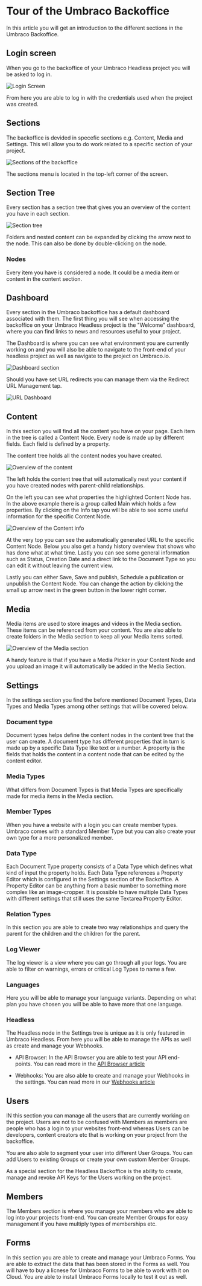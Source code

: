 # Tour of the Umbraco Backoffice

In this article you will get an introduction to the different sections in the Umbraco Backoffice.

## Login screen

When you go to the backoffice of your Umbraco Headless project you will be asked to log in.

![Login Screen](images/login.png)

From here you are able to log in with the credentials used when the project was created.

## Sections

The backoffice is devided in specefic sections e.g. Content, Media and Settings. This will allow you to do work related to a specific section of your project.

![Sections of the backoffice](images/sections.png)

The sections menu is located in the top-left corner of the screen.

## Section Tree

Every section has a section tree that gives you an overview of the content you have in each section.

![Section tree](images/section-tree.png)

Folders and nested content can be expanded by clicking the arrow next to the node. This can also be done by double-clicking on the node.

### Nodes

Every item you have is considered a node. It could be a media item or content in the content section.

## Dashboard

Every section in the Umbraco backoffice has a default dashboard associated with them. The first thing you will see when accessing the backoffice on your Umbraco Headless project is the "Welcome" dashboard, where you can find links to news and resources useful to your project. 

The Dashboard is where you can see what environment you are currently working on and you will also be able to navigate to the front-end of your headless project as well as navigate to the project on Umbraco.io.

![Dashboard section](images/dashboard.png)

Should you have set URL redirects you can manage them via the Redirect URL Management tap.

![URL Dashboard](images/dashboard-url.png)

## Content

In this section you will find all the content you have on your page. Each item in the tree is called a Content Node. Every node is made up by different fields. Each field is defined by a property.

The content tree holds all the content nodes you have created.

![Overview of the content](images/content.png)

The left holds the content tree that will automatically nest your content if you have created nodes with parent-child relationships.

On the left you can see what properties the highlighted Content Node has. In the above example there is a group called Main which holds a few properties. By clicking on the Info tap you will be able to see some useful information for the specific Content Node.

![Overview of the Content info](images/content-info.png)

At the very top you can see the automatically generated URL to the specific Content Node. Below you also get a handy history overview that shows who has done what at what time. Lastly you can see some general information such as Status, Creation Date and a direct link to the Document Type so you can edit it without leaving the current view.

Lastly you can either Save, Save and publish, Schedule a publication or unpublish the Content Node. You can change the action by clicking the small up arrow next in the green button in the lower right corner.

## Media

Media items are used to store images and videos in the Media section. These items can be referenced from your content. You are also able to create folders in the Media section to keep all your Media Items sorted.

![Overview of the Media section](images/media.png)

A handy feature is that if you have a Media Picker in your Content Node and you upload an image it will automatically be added in the Media Section.

## Settings

In the settings section you find the before mentioned Document Types, Data Types and Media Types among other settings that will be covered below.

### Document type

Document types helps define the content nodes in the content tree that the user can create. A document type has different properties that in turn is made up by a specific Data Type like text or a number. A property is the fields that holds the content in a content node that can be edited by the content editor.

### Media Types

What differs from Document Types is that Media Types are specifically made for media items in the Media section.

### Member Types

When you have a website with a login you can create member types. Umbraco comes with a standard Member Type but you can also create your own type for a more personalized member.

### Data Type

Each Document Type property consists of a Data Type which defines what kind of input the property holds. Each Data Type references a Property Editor which is configured in the Settings section of the Backoffice. A Property Editor can be anything from a basic number to something more complex like an image-cropper. It is possible to have multiple Data Types with different settings that still uses the same Textarea Property Editor.

### Relation Types

In this section you are able to create two way relationships and query the parent for the children and the children for the parent.

### Log Viewer

The log viewer is a view where you can go through all your logs. You are able to filter on warnings, errors or critical Log Types to name a few.

### Languages

Here you will be able to manage your language variants. Depending on what plan you have chosen you will be able to have more that one language.

### Headless

The Headless node in the Settings tree is unique as it is only featured in Umbraco Headless. From here you will be able to manage the APIs as well as create and manage your Webhooks.

-   API Browser: In the API Browser you are able to test your API end-points. You can read more in the [API Browser article]()

-   Webhooks: You are also able to create and manage your Webhooks in the settings. You can read more in our [Webhooks article]()

## Users

IN this section you can manage all the users that are currently working on the project. Users are not to be confused with Members as members are people who has a login to your websites front-end whereas Users can be developers, content creators etc that is working on your project from the backoffice.

You are also able to segment your user into different User Groups. You can add Users to existing Groups or create your own custom Member Groups.

As a special section for the Headless Backoffice is the ability to create, manage and revoke API Keys for the Users working on the project.

## Members

The Members section is where you manage your members who are able to log into your projects front-end. You can create Member Groups for easy management if you have multiply types of memberships etc.

## Forms

In this section you are able to create and manage your Umbraco Forms. You are able to extract the data that has been stored in the Forms as well. You will have to buy a licnese for Umbraco Forms to be able to work with it on Cloud. You are able to install Umbraco Forms locally to test it out as well.
